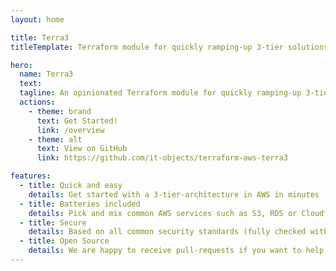```yaml
---
layout: home

title: Terra3
titleTemplate: Terraform module for quickly ramping-up 3-tier solutions in AWS

hero:
  name: Terra3
  text:
  tagline: An opinionated Terraform module for quickly ramping-up 3-tier solutions in AWS!
  actions:
    - theme: brand
      text: Get Started!
      link: /overview
    - theme: alt
      text: View on GitHub
      link: https://github.com/it-objects/terraform-aws-terra3

features:
  - title: Quick and easy
    details: Get started with a 3-tier-architecture in AWS in minutes
  - title: Batteries included
    details: Pick and mix common AWS services such as S3, RDS or Cloudfront for your solution
  - title: Secure
    details: Based on all common security standards (fully checked with tfsec)
  - title: Open Source
    details: We are happy to receive pull-requests if you want to help us improve Terra3!
---
```


